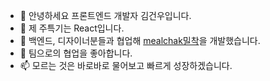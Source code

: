 - 👋 안녕하세요 프론트엔드 개발자 김건우입니다.
- 👀 제 주특기는 React입니다.
- 🌱 백엔드, 디자이너분들과 협업해 [mealchak밀착](https://mealchak.com/)을 개발했습니다.
- 💞️ 팀으로의 협업을 좋아합니다.
- 📫 모르는 것은 바로바로 물어보고 빠르게 성장하겠습니다. 

<!---
gunwoo8622/gunwoo8622 is a ✨ special ✨ repository because its `README.md` (this file) appears on your GitHub profile.
You can click the Preview link to take a look at your changes.
--->
